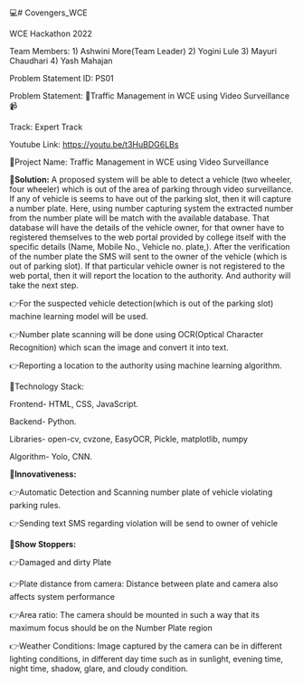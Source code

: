 💻# Covengers_WCE

WCE Hackathon 2022

Team Members: 1) Ashwini More(Team Leader)
              2) Yogini Lule
              3) Mayuri Chaudhari
              4) Yash Mahajan
              
Problem Statement ID: PS01

Problem Statement: 🚦Traffic Management in WCE using Video Surveillance 📹

Track: Expert Track

Youtube Link: https://youtu.be/t3HuBDG6LBs

📍Project Name: Traffic Management in WCE using Video Surveillance


📝**Solution:**
A proposed system will be able to detect a vehicle (two wheeler, four wheeler) which is out of the area of parking through video
surveillance. If any of vehicle is seems to have out of the parking slot, then it will capture a number plate. Here, using number capturing system the extracted number from the number plate will be match with the available database. That database will have the details of the vehicle owner, for that owner have to registered themselves to the web portal provided by college itself with the specific details (Name, Mobile No., Vehicle no. plate,). After the verification of the number plate the SMS will sent to the owner of the vehicle (which is out of parking slot). If that particular vehicle owner is not registered to the web portal, then it will report the location to the authority. And authority will take the next step. 

👉For the suspected vehicle detection(which is out of the parking slot) machine learning model will be used.


👉Number plate scanning will be done using OCR(Optical Character Recognition) which scan the image and convert it into text.


👉Reporting a location to the authority using machine learning algorithm.




📍Technology Stack:

 Frontend- HTML, CSS, JavaScript.
 
 
 Backend- Python.
 
 
 Libraries- open-cv, cvzone, EasyOCR, Pickle, matplotlib, numpy
 
 Algorithm- Yolo, CNN.
 
 
📍**Innovativeness:**

👉Automatic Detection and Scanning number plate of vehicle
violating parking rules.

👉Sending text SMS regarding violation will be send to owner of
vehicle


🛑**Show Stoppers:**

👉Damaged and dirty Plate

👉Plate distance from camera: Distance between plate and camera also affects system performance

👉Area ratio: The camera should be mounted in such a way that its maximum focus should be on the Number Plate region

👉Weather Conditions: Image captured by the camera can be in different lighting conditions, in different day time such as in sunlight,
evening time, night time, shadow, glare, and cloudy condition.

